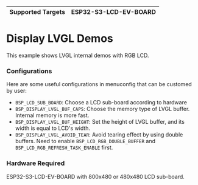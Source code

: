 | Supported Targets | ESP32-S3-LCD-EV-BOARD |
| ----------------- | --------------------- |

# Display LVGL Demos

This example shows LVGL internal demos with RGB LCD.

### Configurations

Here are some useful configurations in menuconfig that can be customed by user:

* `BSP_LCD_SUB_BOARD`: Choose a LCD sub-board according to hardware
* `BSP_DISPLAY_LVGL_BUF_CAPS`: Choose the memory type of LVGL buffer. Internal memory is more fast.
* `BSP_DISPLAY_LVGL_BUF_HEIGHT`: Set the height of LVGL buffer, and its width is equal to LCD's width.
* `BSP_DISPLAY_LVGL_AVOID_TEAR`: Avoid tearing effect by using double buffers. Need to enable `BSP_LCD_RGB_DOUBLE_BUFFER` and `BSP_LCD_RGB_REFRESH_TASK_ENABLE` first.

### Hardware Required

ESP32-S3-LCD-EV-BOARD with 800x480 or 480x480 LCD sub-board.
